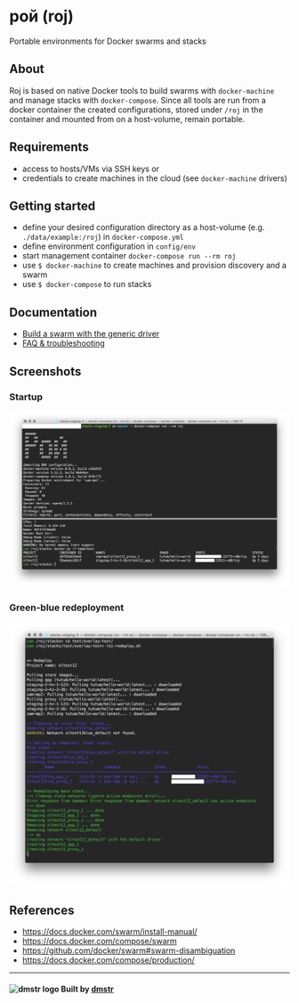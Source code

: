 # рой (roj)

Portable environments for Docker swarms and stacks

## About

Roj is based on native Docker tools to build swarms with `docker-machine` and manage stacks with `docker-compose`. 
Since all tools are run from a docker container the created configurations, stored under `/roj` in the container and mounted 
from on a host-volume, remain portable.

## Requirements

- access to hosts/VMs via SSH keys or 
- credentials to create machines in the cloud (see `docker-machine` drivers)

## Getting started

- define your desired configuration directory as a host-volume (e.g. `./data/example:/roj`) in `docker-compose.yml`
- define environment configuration in `config/env`
- start management container `docker-compose run --rm roj`
- use `$ docker-machine` to create machines and provision discovery and a swarm
- use `$ docker-compose` to run stacks

## Documentation

- [Build a swarm with the generic driver](./docs/setup-generic-swarm.md)
- [FAQ & troubleshooting](./docs/faq-troubleshooting.md)

## Screenshots

### Startup

![roj-startup](https://raw.githubusercontent.com/dmstr/gh-media/master/dmstr/docker-roj/roj-startup.png)

### Green-blue redeployment

![roj-redeploy](https://raw.githubusercontent.com/dmstr/gh-media/master/dmstr/docker-roj/roj-redeploy.png)

## References

- https://docs.docker.com/swarm/install-manual/
- https://docs.docker.com/compose/swarm
- https://github.com/docker/swarm#swarm-disambiguation
- https://docs.docker.com/compose/production/

---

#### ![dmstr logo](http://t.phundament.com/dmstr-16-cropped.png) Built by [dmstr](http://diemeisterei.de)
